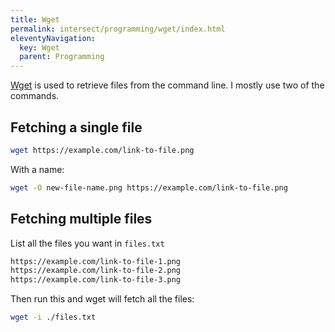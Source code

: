 ```yaml
---
title: Wget
permalink: intersect/programming/wget/index.html
eleventyNavigation:
  key: Wget
  parent: Programming
---
```


[Wget](https://www.gnu.org/software/wget/) is used to retrieve files from the command line. I mostly use two of the commands.

## Fetching a single file

```bash
wget https://example.com/link-to-file.png
```

With a name:

```bash
wget -O new-file-name.png https://example.com/link-to-file.png
```

## Fetching multiple files

List all the files you want in `files.txt`

```txt
https://example.com/link-to-file-1.png
https://example.com/link-to-file-2.png
https://example.com/link-to-file-3.png
```

Then run this and wget will fetch all the files:

```bash
wget -i ./files.txt
```